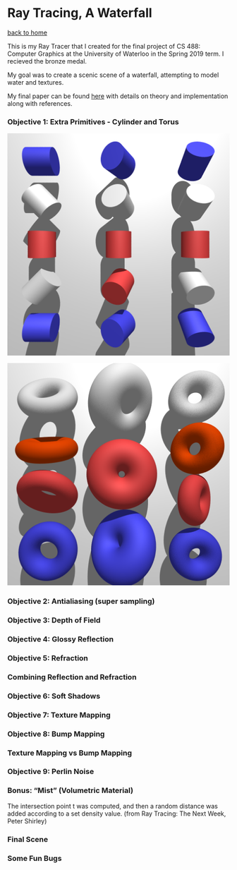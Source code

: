 # Ray Tracing, A Waterfall

[back to home](/index.md)

This is my Ray Tracer that I created for the final project of CS 488: Computer Graphics at the University of Waterloo in the Spring 2019 term. I recieved the bronze medal. 

My goal was to create a scenic scene of a waterfall, attempting to model water and textures.

My final paper can be found [here](waterfall-images/finalpaper.pdf) with details on theory and implementation along with references.

### Objective 1: Extra Primitives - Cylinder and Torus
<img src="waterfall-images/objective-cylinder.png"
     alt="cylinder prim">

<img src="waterfall-images/objective-torus.png"
     alt="torus prim">

### Objective 2: Antialiasing (super sampling)


### Objective 3: Depth of Field

### Objective 4: Glossy Reflection

### Objective 5: Refraction

### Combining Reflection and Refraction

### Objective 6: Soft Shadows

### Objective 7: Texture Mapping

### Objective 8: Bump Mapping

### Texture Mapping vs Bump Mapping

### Objective 9: Perlin Noise

### Bonus: “Mist” (Volumetric Material)

The intersection point t was computed, and then a random distance was added according to a set density value. (from Ray Tracing: The Next Week, Peter Shirley)

### Final Scene

### Some Fun Bugs

